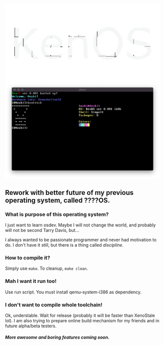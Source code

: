 ![KenOS_logo](logo.png)
![KenOS_preview](preview.png)
## Rework with better future of my previous operating system, called ????OS.

### What is purpose of this operating system?
I just want to learn osdev. Maybe I will not change the world, and probably will not be second Tarry Davis, but...

I always wanted to be passionate programmer and never had motivation to do. I don't have it still, but there is a thing called *discipline*.

### How to compile it?
Simply use `make`. To cleanup, `make clean`.

### Mah I want it run too!
Use run script. You must install qemu-system-i386 as dependency.

### I don't want to compile whole toolchain!
Ok, understable. Wait for release (probably it will be faster than XenoStale lol). I am also trying to prepare online build mechanism for my friends and in future alpha/beta testers.

##### More awesome and boring features coming soon.
